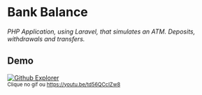 <h1>Bank Balance</h1>

<p>
  <i>PHP Application, using Laravel, that simulates an ATM. Deposits, withdrawals and transfers.</i>
  <br>
</p>

<h2>Demo</h2>

[![Github Explorer](https://github.com/TxrWall/bank_balance/blob/master/bank_balance.gif?raw=true)](https://youtu.be/td56QCcIZw8)
<br>
<sup>Clique no gif ou https://youtu.be/td56QCcIZw8</sup>
